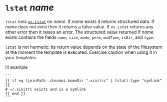 # `lstat` *name*

`lstat` runs [`os.Lstat`](https://pkg.go.dev/os#File.Lstat) on *name*. If *name*
exists it returns structured data. If *name* does not exist then it returns a
false value. If `os.Lstat` returns any other error then it raises an error. The
structured value returned if *name* exists contains the fields `name`, `size`,
`mode`, `perm`, `modTime`, `isDir`, and `type`.

`lstat` is not hermetic: its return value depends on the state of the filesystem
at the moment the template is executed. Exercise caution when using it in your
templates.

!!! example

    ```
    {{ if eq (joinPath .chezmoi.homeDir ".xinitrc" | lstat).type "symlink" }}
    # ~/.xinitrc exists and is a symlink
    {{ end }}
    ```
